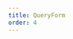 ```yaml
---
title: QueryForm
order: 4
---
```


<code title="基本使用" src="../query-form/basic.jsx" />
<code title="其他属性" src="../query-form/other.tsx" />
<code title="hook" src="../query-form/hook.tsx" />